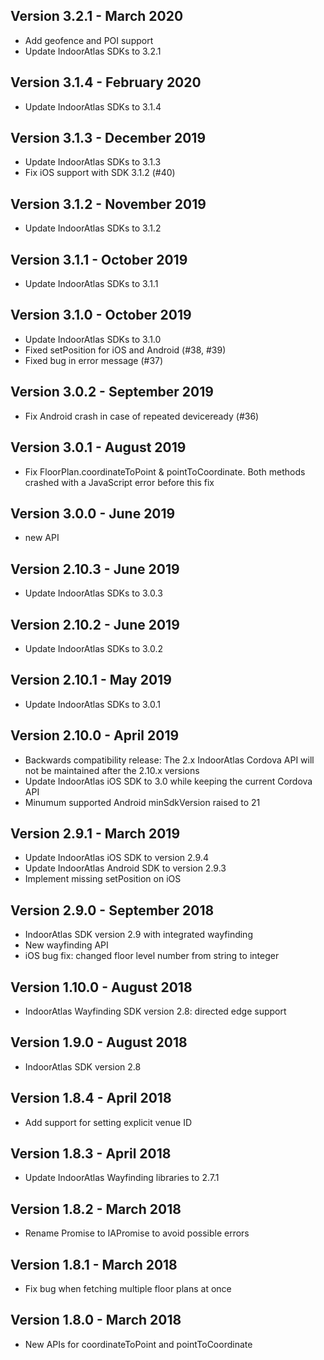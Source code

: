 Version 3.2.1 - March 2020
----------------
 * Add geofence and POI support
 * Update IndoorAtlas SDKs to 3.2.1

Version 3.1.4 - February 2020
----------------
 * Update IndoorAtlas SDKs to 3.1.4

Version 3.1.3 - December 2019
----------------
 * Update IndoorAtlas SDKs to 3.1.3
 * Fix iOS support with SDK 3.1.2 (#40)

Version 3.1.2 - November 2019
----------------
 * Update IndoorAtlas SDKs to 3.1.2

Version 3.1.1 - October 2019
----------------
 * Update IndoorAtlas SDKs to 3.1.1

Version 3.1.0 - October 2019
----------------
* Update IndoorAtlas SDKs to 3.1.0
* Fixed setPosition for iOS and Android (#38, #39)
* Fixed bug in error message (#37)

Version 3.0.2 - September 2019
----------------
 * Fix Android crash in case of repeated deviceready (#36)

Version 3.0.1 - August 2019
----------------
 * Fix FloorPlan.coordinateToPoint & pointToCoordinate. Both methods
   crashed with a JavaScript error before this fix

Version 3.0.0 - June 2019
----------------
 * new API

Version 2.10.3 - June 2019
------------------------------
 * Update IndoorAtlas SDKs to 3.0.3

Version 2.10.2 - June 2019
------------------------------
 * Update IndoorAtlas SDKs to 3.0.2

Version 2.10.1 - May 2019
------------------------------
 * Update IndoorAtlas SDKs to 3.0.1

Version 2.10.0 - April 2019
------------------------------
 * Backwards compatibility release: The 2.x IndoorAtlas Cordova API will not
   be maintained after the 2.10.x versions
 * Update IndoorAtlas iOS SDK to 3.0 while keeping the current Cordova API
 * Minumum supported Android minSdkVersion raised to 21

Version 2.9.1 - March 2019
------------------------------
 * Update IndoorAtlas iOS SDK to version 2.9.4
 * Update IndoorAtlas Android SDK to version 2.9.3
 * Implement missing setPosition on iOS

Version 2.9.0 - September 2018
------------------------------
 * IndoorAtlas SDK version 2.9 with integrated wayfinding
 * New wayfinding API
 * iOS bug fix: changed floor level number from string to integer

Version 1.10.0 - August 2018
------------------------------
* IndoorAtlas Wayfinding SDK version 2.8: directed edge support

Version 1.9.0 - August 2018
------------------------------
* IndoorAtlas SDK version 2.8

Version 1.8.4 - April 2018
------------------------------
* Add support for setting explicit venue ID

Version 1.8.3 - April 2018
------------------------------
* Update IndoorAtlas Wayfinding libraries to 2.7.1

Version 1.8.2 - March 2018
------------------------------
* Rename Promise to IAPromise to avoid possible errors

Version 1.8.1 - March 2018
------------------------------
* Fix bug when fetching multiple floor plans at once

Version 1.8.0 - March 2018
------------------------------
* New APIs for coordinateToPoint and pointToCoordinate
